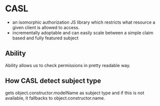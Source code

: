 # CASL

- an isomorphic authorization JS library which restricts what resource a given client is allowed to access.
- incrementally adoptable and can easily scale between a simple claim based and fully featured subject

## Ability

Ability allows us to check permissions in pretty readable way.

## How CASL detect subject type

gets object.constructor.modelName as subject type and if this is not available, it fallbacks to object.constructor.name.
